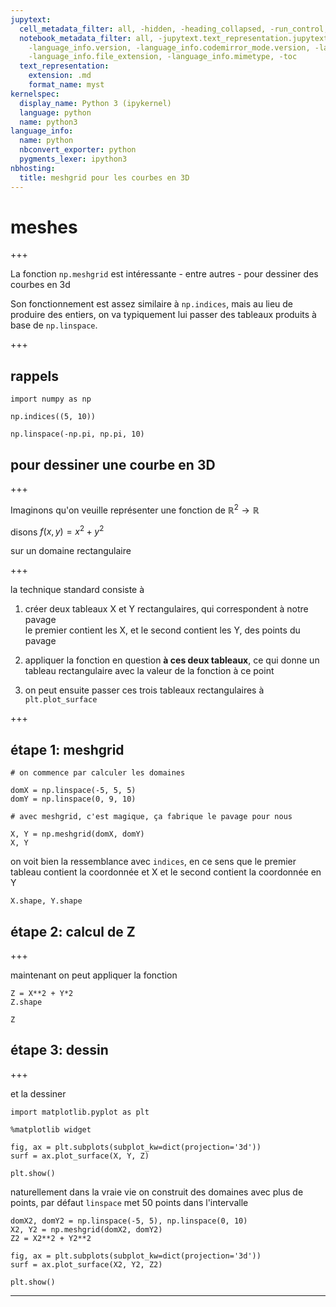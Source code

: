 ```yaml
---
jupytext:
  cell_metadata_filter: all, -hidden, -heading_collapsed, -run_control, -trusted
  notebook_metadata_filter: all, -jupytext.text_representation.jupytext_version, -jupytext.text_representation.format_version,
    -language_info.version, -language_info.codemirror_mode.version, -language_info.codemirror_mode,
    -language_info.file_extension, -language_info.mimetype, -toc
  text_representation:
    extension: .md
    format_name: myst
kernelspec:
  display_name: Python 3 (ipykernel)
  language: python
  name: python3
language_info:
  name: python
  nbconvert_exporter: python
  pygments_lexer: ipython3
nbhosting:
  title: meshgrid pour les courbes en 3D
---
```


# meshes

+++

La fonction `np.meshgrid` est intéressante - entre autres - pour dessiner des courbes en 3d

Son fonctionnement est assez similaire à `np.indices`, mais au lieu de produire des entiers, on va typiquement lui passer des tableaux produits à base de `np.linspace`.

+++

## rappels

```{code-cell} ipython3
import numpy as np
```

```{code-cell} ipython3
np.indices((5, 10))
```

```{code-cell} ipython3
np.linspace(-np.pi, np.pi, 10)
```

## pour dessiner une courbe en 3D

+++

Imaginons qu'on veuille représenter une fonction de $\mathbb{R}^2 \rightarrow \mathbb{R}$

disons $f(x, y) = x^2 + y^2$ 

sur un domaine rectangulaire

+++

la technique standard consiste à 

1. créer deux tableaux X et Y rectangulaires, qui correspondent à notre pavage  
  le premier contient les X, et le second contient les Y, des points du pavage
1. appliquer la fonction en question **à ces deux tableaux**, ce qui donne un tableau rectangulaire avec la valeur de la fonction à ce point

1. on peut ensuite passer ces trois tableaux rectangulaires à `plt.plot_surface`

+++

## étape 1: meshgrid

```{code-cell} ipython3
# on commence par calculer les domaines

domX = np.linspace(-5, 5, 5)
domY = np.linspace(0, 9, 10)
```

```{code-cell} ipython3
# avec meshgrid, c'est magique, ça fabrique le pavage pour nous

X, Y = np.meshgrid(domX, domY)
X, Y
```

on voit bien la ressemblance avec `indices`, en ce sens que le premier tableau contient la coordonnée et X et le second contient la coordonnée en Y

```{code-cell} ipython3
X.shape, Y.shape
```

## étape 2: calcul de Z

+++

maintenant on peut appliquer la fonction

```{code-cell} ipython3
Z = X**2 + Y*2
Z.shape
```

```{code-cell} ipython3
Z
```

## étape 3: dessin

+++

et la dessiner

```{code-cell} ipython3
import matplotlib.pyplot as plt

%matplotlib widget
```

```{code-cell} ipython3
fig, ax = plt.subplots(subplot_kw=dict(projection='3d'))
surf = ax.plot_surface(X, Y, Z)

plt.show()
```

naturellement dans la vraie vie on construit des domaines avec plus de points, par défaut `linspace` met 50 points dans l'intervalle

```{code-cell} ipython3
domX2, domY2 = np.linspace(-5, 5), np.linspace(0, 10)
X2, Y2 = np.meshgrid(domX2, domY2)
Z2 = X2**2 + Y2**2
```

```{code-cell} ipython3
fig, ax = plt.subplots(subplot_kw=dict(projection='3d'))
surf = ax.plot_surface(X2, Y2, Z2)

plt.show()
```

***
